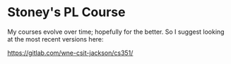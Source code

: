 # Stoney's PL Course

My courses evolve over time; hopefully for the better.
So I suggest looking at the most recent versions here:

https://gitlab.com/wne-csit-jackson/cs351/
